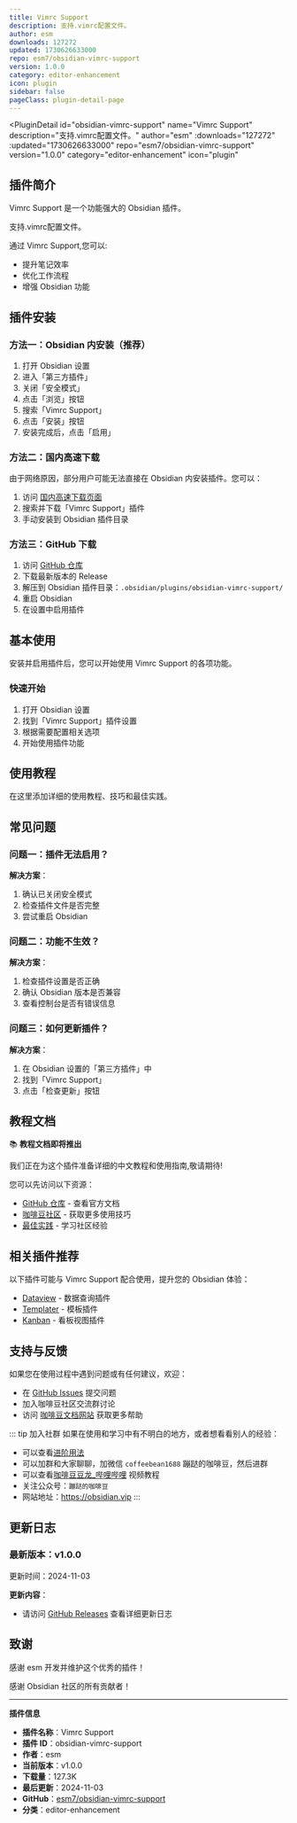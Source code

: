 ```yaml
---
title: Vimrc Support
description: 支持.vimrc配置文件。
author: esm
downloads: 127272
updated: 1730626633000
repo: esm7/obsidian-vimrc-support
version: 1.0.0
category: editor-enhancement
icon: plugin
sidebar: false
pageClass: plugin-detail-page
---
```


<PluginDetail
  id="obsidian-vimrc-support"
  name="Vimrc Support"
  description="支持.vimrc配置文件。"
  author="esm"
  :downloads="127272"
  :updated="1730626633000"
  repo="esm7/obsidian-vimrc-support"
  version="1.0.0"
  category="editor-enhancement"
  icon="plugin"
>

<!-- AUTO_GENERATED_START -->
## 插件简介

Vimrc Support 是一个功能强大的 Obsidian 插件。

支持.vimrc配置文件。

通过 Vimrc Support,您可以:

- 提升笔记效率
- 优化工作流程
- 增强 Obsidian 功能

<!-- AUTO_GENERATED_END -->

<!-- AUTO_GENERATED_START -->
## 插件安装

### 方法一：Obsidian 内安装（推荐）

1. 打开 Obsidian 设置
2. 进入「第三方插件」
3. 关闭「安全模式」
4. 点击「浏览」按钮
5. 搜索「Vimrc Support」
6. 点击「安装」按钮
7. 安装完成后，点击「启用」

### 方法二：国内高速下载

由于网络原因，部分用户可能无法直接在 Obsidian 内安装插件。您可以：

1. 访问 [国内高速下载页面](/zh/documentation/obsidian-plugins-download.html)
2. 搜索并下载「Vimrc Support」插件
3. 手动安装到 Obsidian 插件目录

### 方法三：GitHub 下载

1. 访问 [GitHub 仓库](https://github.com/esm7/obsidian-vimrc-support)
2. 下载最新版本的 Release
3. 解压到 Obsidian 插件目录：`.obsidian/plugins/obsidian-vimrc-support/`
4. 重启 Obsidian
5. 在设置中启用插件

## 基本使用

安装并启用插件后，您可以开始使用 Vimrc Support 的各项功能。

### 快速开始

1. 打开 Obsidian 设置
2. 找到「Vimrc Support」插件设置
3. 根据需要配置相关选项
4. 开始使用插件功能

<!-- AUTO_GENERATED_END -->

<!-- CUSTOM_CONTENT_START:tutorial -->
## 使用教程

在这里添加详细的使用教程、技巧和最佳实践。

<!-- CUSTOM_CONTENT_END:tutorial -->

<!-- SHARED_CONTENT_START -->
## 常见问题

### 问题一：插件无法启用？

**解决方案**：
1. 确认已关闭安全模式
2. 检查插件文件是否完整
3. 尝试重启 Obsidian

### 问题二：功能不生效？

**解决方案**：
1. 检查插件设置是否正确
2. 确认 Obsidian 版本是否兼容
3. 查看控制台是否有错误信息

### 问题三：如何更新插件？

**解决方案**：
1. 在 Obsidian 设置的「第三方插件」中
2. 找到「Vimrc Support」
3. 点击「检查更新」按钮

## 教程文档

📚 **教程文档即将推出**

我们正在为这个插件准备详细的中文教程和使用指南,敬请期待!

您可以先访问以下资源：
- [GitHub 仓库](https://github.com/esm7/obsidian-vimrc-support) - 查看官方文档
- [咖啡豆社区](/zh/bases/) - 获取更多使用技巧
- [最佳实践](/zh/best-practices/) - 学习社区经验

## 相关插件推荐

以下插件可能与 Vimrc Support 配合使用，提升您的 Obsidian 体验：

- [Dataview](/zh/plugins/dataview.html) - 数据查询插件
- [Templater](/zh/plugins/templater-obsidian.html) - 模板插件
- [Kanban](/zh/plugins/obsidian-kanban.html) - 看板视图插件

## 支持与反馈

如果您在使用过程中遇到问题或有任何建议，欢迎：

- 在 [GitHub Issues](https://github.com/esm7/obsidian-vimrc-support/issues) 提交问题
- 加入咖啡豆社区交流群讨论
- 访问 [咖啡豆文档网站](https://obsidian.vip) 获取更多帮助

::: tip 加入社群
如果在使用和学习中有不明白的地方，或者想看看别人的经验：
- 可以查看[进阶用法](/zh/advanced)
- 可以加群和大家聊聊，加微信 `coffeebean1688` 蹦跶的咖啡豆，然后进群
- 可以查看[咖啡豆豆龙_哔哩哔哩](https://space.bilibili.com/618777356) 视频教程
- 关注公众号：`蹦跶的咖啡豆`
- 网站地址：https://obsidian.vip
:::
<!-- SHARED_CONTENT_END -->

<!-- AUTO_GENERATED_START -->
## 更新日志

### 最新版本：v1.0.0

更新时间：2024-11-03

**更新内容**：
- 请访问 [GitHub Releases](https://github.com/esm7/obsidian-vimrc-support/releases) 查看详细更新日志

## 致谢

感谢 esm 开发并维护这个优秀的插件！

感谢 Obsidian 社区的所有贡献者！

---

**插件信息**
- **插件名称**：Vimrc Support
- **插件 ID**：obsidian-vimrc-support
- **作者**：esm
- **当前版本**：v1.0.0
- **下载量**：127.3K
- **最后更新**：2024-11-03
- **GitHub**：[esm7/obsidian-vimrc-support](https://github.com/esm7/obsidian-vimrc-support)
- **分类**：editor-enhancement
<!-- AUTO_GENERATED_END -->

</PluginDetail>

